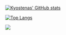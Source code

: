 [![Kyostenas' GitHub stats](https://kyostenas.vercel.app/api?username=Kyostenas&count_private=true&show=reviews,discussions_started,discussions_answered,prs_merged,prs_merged_percentage&theme=transparent)](https://github.com/anuraghazra/github-readme-stats)

[![Top Langs](https://kyostenas.vercel.app/api/top-langs/?username=Kyostenas&langs_count=10&count_private=true&layout=donut-vertical&theme=transparent)](https://github.com/anuraghazra/github-readme-stats)

[![](https://kyostenas.vercel.app/api/wakatime?username=Kyostenas&theme=transparent)]()
